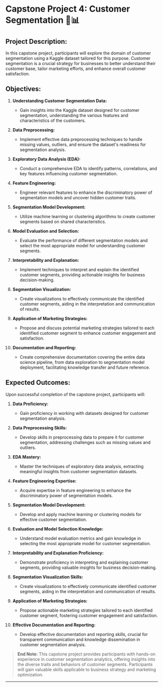 # Capstone Project 4: Customer Segmentation 🎯📊

## Project Description:
In this capstone project, participants will explore the domain of customer segmentation using a Kaggle dataset tailored for this purpose. Customer segmentation is a crucial strategy for businesses to better understand their customer base, tailor marketing efforts, and enhance overall customer satisfaction.

## Objectives:

1. **Understanding Customer Segmentation Data:**
   - Gain insights into the Kaggle dataset designed for customer segmentation, understanding the various features and characteristics of the customers.

2. **Data Preprocessing:**
   - Implement effective data preprocessing techniques to handle missing values, outliers, and ensure the dataset's readiness for segmentation analysis.

3. **Exploratory Data Analysis (EDA):**
   - Conduct a comprehensive EDA to identify patterns, correlations, and key features influencing customer segmentation.

4. **Feature Engineering:**
   - Engineer relevant features to enhance the discriminatory power of segmentation models and uncover hidden customer traits.

5. **Segmentation Model Development:**
   - Utilize machine learning or clustering algorithms to create customer segments based on shared characteristics.

6. **Model Evaluation and Selection:**
   - Evaluate the performance of different segmentation models and select the most appropriate model for understanding customer segments.

7. **Interpretability and Explanation:**
   - Implement techniques to interpret and explain the identified customer segments, providing actionable insights for business decision-making.

8. **Segmentation Visualization:**
   - Create visualizations to effectively communicate the identified customer segments, aiding in the interpretation and communication of results.

9. **Application of Marketing Strategies:**
   - Propose and discuss potential marketing strategies tailored to each identified customer segment to enhance customer engagement and satisfaction.

10. **Documentation and Reporting:**
    - Create comprehensive documentation covering the entire data science pipeline, from data exploration to segmentation model deployment, facilitating knowledge transfer and future reference.

## Expected Outcomes:

Upon successful completion of the capstone project, participants will:

1. **Data Proficiency:**
   - Gain proficiency in working with datasets designed for customer segmentation analysis.

2. **Data Preprocessing Skills:**
   - Develop skills in preprocessing data to prepare it for customer segmentation, addressing challenges such as missing values and outliers.

3. **EDA Mastery:**
   - Master the techniques of exploratory data analysis, extracting meaningful insights from customer segmentation datasets.

4. **Feature Engineering Expertise:**
   - Acquire expertise in feature engineering to enhance the discriminatory power of segmentation models.

5. **Segmentation Model Development:**
   - Develop and apply machine learning or clustering models for effective customer segmentation.

6. **Evaluation and Model Selection Knowledge:**
   - Understand model evaluation metrics and gain knowledge in selecting the most appropriate model for customer segmentation.

7. **Interpretability and Explanation Proficiency:**
   - Demonstrate proficiency in interpreting and explaining customer segments, providing valuable insights for business decision-making.

8. **Segmentation Visualization Skills:**
   - Create visualizations to effectively communicate identified customer segments, aiding in the interpretation and communication of results.

9. **Application of Marketing Strategies:**
   - Propose actionable marketing strategies tailored to each identified customer segment, fostering customer engagement and satisfaction.

10. **Effective Documentation and Reporting:**
    - Develop effective documentation and reporting skills, crucial for transparent communication and knowledge dissemination in customer segmentation analysis.

>**End Note:** This capstone project provides participants with hands-on experience in customer segmentation analytics, offering insights into the diverse traits and behaviors of customer segments. Participants will gain valuable skills applicable to business strategy and marketing optimization.

----
